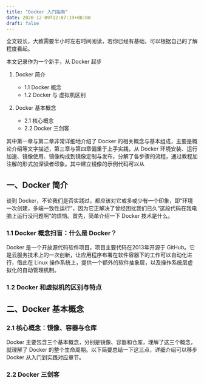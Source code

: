 ```yaml
---
title: "Docker 入门指南"
date: 2020-12-09T12:07:19+08:00
draft: false 
---
```

全文较长，大致需要半小时左右时间阅读，若你已经有基础，可以根据自己的了解程度看起。

本文记录作为一个新手，从 Docker 起步

1. Docker 简介
    * 1.1 Docker 概念
    * 1.2 Docker 与 虚拟机区别

2. Docker 基本概念
    * 2.1 核心概念
    * 2.2 Docker 三剑客

其中第一章与第二章非常详细地介绍了 Docker 的相关概念与基本组成，主要是概论介绍等文字描述，第三章与第四章偏重于上手实践，从 Docker 环境安装、运行加速、镜像使用、镜像构成到镜像定制与发布，分解了各步骤的流程，通过教程加注解的形式加深读者印象。其中建立镜像的示例代码可以从


## 一、Docker 简介

谈到 Docker，不论我们是否实践过，都应该对它或多或少有一个印象，即“环境一次创建，多端一致性运行”，因为它正解决了曾经困扰我们已久“这段代码在我电脑上运行没问题啊”的烦恼。首先，简单介绍一下 Docker 技术是什么。

### 1.1 Docker 概念扫盲：什么是 Docker？

Docker 是一个开放源代码软件项目，项目主要代码在2013年开源于 GitHub。它是云服务技术上的一次创新，让应用程序布署在软件容器下的工作可以自动化进行，借此在 Linux 操作系统上，提供一个额外的软件抽象层，以及操作系统层虚拟化的自动管理机制。

### 1.2 Docker 和虚拟机的区别与特点


## 二、Docker 基本概念

### 2.1 核心概念：镜像、容器与仓库

Docker 主要包含三个基本概念，分别是镜像、容器和仓库，理解了这三个概念，就理解了 Docker 的整个生命周期。以下简要总结一下这三点，详细介绍可以移步Docker 从入门到实践对应章节。

### 2.2 Docker 三剑客